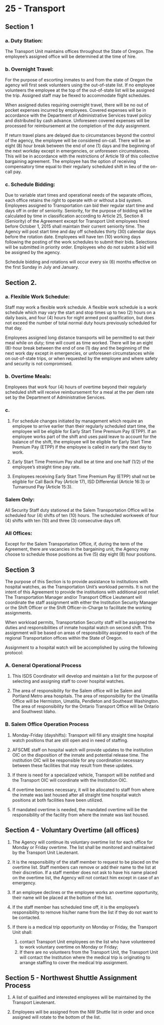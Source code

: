 # 25 - Transport



## Section 1

### a. **Duty Station:**

The Transport Unit maintains offices throughout the State of Oregon. The employee’s assigned office will be determined at the time of hire.

### b. **Overnight Travel:**

For the purpose of escorting inmates to and from the state of Oregon the agency will first seek volunteers using the out-of-state list. If no employee volunteers the employee at the top of the out-of-state list will be assigned the trip. Assigned staff may be flexed to accommodate flight schedules.

When assigned duties requiring overnight travel, there will be no out of pocket expenses incurred by employees. Covered expenses will be in accordance with the Department of Administrative Services travel policy and distributed by cash advance. Unforeseen covered expenses will be processed for reimbursement at the completion of the duty assignment.

If return travel plans are delayed due to circumstances beyond the control of the agency, the employee will be considered on-call. There will be an eight \(8\) hour break between the end of one \(1\) days and the beginning of the next workday except in emergencies, or unforeseen circumstances. This will be in accordance with the restrictions of Article 19 of this collective bargaining agreement. The employee has the option of receiving compensatory time equal to their regularly scheduled shift in lieu of the on-call pay.

### c. **Schedule Bidding:**

Due to variable start times and operational needs of the separate offices, each office retains the right to operate with or without a bid system. Employees assigned to Transportation can bid their regular start time and days off in order of seniority. Seniority, for the purpose of bidding will be calculated by time in classification according to Article 25, Section 8 \(Seniority\) of the Agreement except for Transport Unit employees hired before October 1, 2015 shall maintain their current seniority time. The Agency will post start time and day off schedules thirty \(30\) calendar days before the rotation date. Employees will have ten \(10\) working days following the posting of the work schedules to submit their bids. Selections will be submitted in priority order. Employees who do not submit a bid will be assigned by the agency.

Schedule bidding and rotations will occur every six \(6\) months effective on the first Sunday in July and January.

## Section 2.

### a. Flexible Work Schedule:

Staff may work a flexible work schedule. A flexible work schedule is a work schedule which may vary the start and stop times up to two \(2\) hours on a daily basis, and four \(4\) hours for night armed post qualification, but does not exceed the number of total normal duty hours previously scheduled for that day.

Employees assigned long distance transports will be permitted to eat their meal while on duty; time will count as time worked. There will be an eight \(8\)-hour break between the end of one \(1\) day and the beginning of the next work day except in emergencies, or unforeseen circumstances while on out-of-state trips, or when requested by the employee and where safety and security is not compromised.

### b. Overtime Meals:

Employees that work four \(4\) hours of overtime beyond their regularly scheduled shift will receive reimbursement for a meal at the per diem rate set by the Department of Administrative Services.

### c.

1. For schedule changes initiated by management which require an employee to arrive earlier than their regularly scheduled start time, the employee will be eligible for Early Start Time Premium Pay \(ETPP\). If an employee works part of the shift and uses paid leave to account for the balance of the shift, the employee will be eligible for Early Start Time Premium Pay \(ETPP\) if the employee is called in early the next day to work. 
2. Early Start Time Premium Pay shall be at time and one half \(1/2\) of the employee’s straight time pay rate. 
3. Employees receiving Early Start Time Premium Pay \(ETPP\) shall not be eligible for Call Back Pay \(Article 17\), ISD Differential \(Article 16:3\) or Turnaround Pay \(Article 15:3\).

### Salem Only:

All Security Staff duty stationed at the Salem Transportation Office will be scheduled four \(4\) shifts of ten \(10\) hours. The scheduled workweek of four \(4\) shifts with ten \(10\) and three \(3\) consecutive days off.

### All Offices:

Except for the Salem Transportation Office, if, during the term of the Agreement, there are vacancies in the bargaining unit, the Agency may choose to schedule those positions as five \(5\) day eight \(8\) hour positions.

## Section 3

The purpose of this Section is to provide assistance to institutions with hospital watches, as the Transportation Unit’s workload permits. It is not the intent of this Agreement to provide the institutions with additional post relief. The Transportation Manager and/or Transport Office Lieutenant will coordinate the staff assignment with either the Institution Security Manager or the Shift Officer or the Shift Officer-in-Charge to facilitate the working assignments.

When workload permits, Transportation Security staff will be assigned the duties and responsibilities of inmate hospital watch on second shift. This assignment will be based on areas of responsibility assigned to each of the regional Transportation offices within the State of Oregon.

Assignment to a hospital watch will be accomplished by using the following protocol:

### A. General Operational Process

1. This ISDS Coordinator will develop and maintain a list for the purpose of selecting and assigning staff to cover hospital watches. 
2. The area of responsibility for the Salem office will be Salem and Portland Metro area hospitals. The area of responsibility for the Umatilla Office will be Hermiston, Umatilla, Pendleton and Southeast Washington. The area of responsibility for the Ontario Transport Office will be Ontario and Southwest Idaho.

### B. Salem Office Operation Process

1. Monday-Friday \(dayshifts\): Transport will fill any straight time hospital watch positions that are still open and in need of staffing. 
2. AFSCME staff on hospital watch will provide updates to the institution OIC on the disposition of the inmate and potential release time. The institution OIC will be responsible for any coordination necessary between these facilities that may result from these updates. 
3. If there is need for a specialized vehicle, Transport will be notified and the Transport OIC will coordinate with the Institution OIC. 
4. If overtime becomes necessary, it will be allocated to staff from where the inmate was last housed after all straight time hospital watch positions at both facilities have been utilized. 
5. If mandated overtime is needed, the mandated overtime will be the responsibility of the facility from where the inmate was last housed.

## Section 4 - Voluntary Overtime \(all offices\)

1. The Agency will continue its voluntary overtime list for each office for Monday or Friday overtime. The list shall be monitored and maintained by the Transport Unit Lieutenant. 
2. It is the responsibility of the staff member to request to be placed on the overtime list. Staff members can remove or add their name to the list at their discretion. If a staff member does not ask to have his name placed on the overtime list, the Agency will not contact him except in case of an emergency. 
3. If an employee declines or the employee works an overtime opportunity, their name will be placed at the bottom of the list. 
4. If the staff member has scheduled time off, it is the employee’s responsibility to remove his/her name from the list if they do not want to be contacted. 
5. If there is a medical trip opportunity on Monday or Friday, the Transport Unit shall:  
   1. contact Transport Unit employees on the list who have volunteered to work voluntary overtime on Monday or Friday;  
   2. If there are no volunteers from the Transport Unit, the Transport Unit will contact the Institution where the medical trip is originating to arrange staffing to cover the medical trip assignment.

## Section 5 - Northwest Shuttle Assignment Process

1. A list of qualified and interested employees will be maintained by the Transport Lieutenant. 
2. Employees will be assigned from the NW Shuttle list in order and once assigned will rotate to the bottom of the list.


